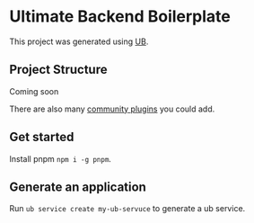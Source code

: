 # Ultimate Backend Boilerplate

This project was generated using [UB](https://github.com/juicycleff/ultimate-backend).

## Project Structure

Coming soon

There are also many [community plugins](https://nx.dev/nx-community) you could add.

## Get started

Install pnpm `npm i -g pnpm`.


## Generate an application

Run `ub service create my-ub-servuce` to generate a ub service.
